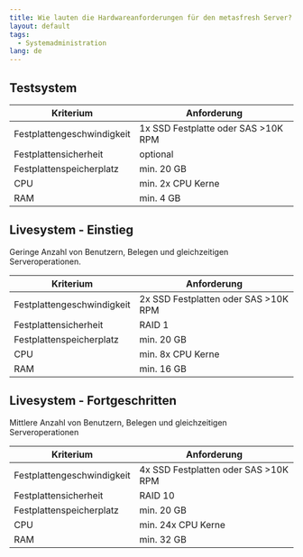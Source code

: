 ```yaml
---
title: Wie lauten die Hardwareanforderungen für den metasfresh Server?
layout: default
tags:
  - Systemadministration
lang: de
---
```


## Testsystem

Kriterium|Anforderung
---|---
Festplattengeschwindigkeit| 1x SSD Festplatte oder SAS >10K RPM
Festplattensicherheit| optional
Festplattenspeicherplatz| min. 20 GB 
CPU | min. 2x CPU Kerne 
RAM | min. 4 GB



## Livesystem - Einstieg

Geringe Anzahl von Benutzern, Belegen und gleichzeitigen Serveroperationen. 

Kriterium|Anforderung
---|---
Festplattengeschwindigkeit| 2x SSD Festplatten oder SAS >10K RPM
Festplattensicherheit| RAID 1
Festplattenspeicherplatz| min. 20 GB 
CPU | min. 8x CPU Kerne 
RAM | min. 16 GB


##  Livesystem - Fortgeschritten

Mittlere Anzahl von Benutzern, Belegen und gleichzeitigen Serveroperationen

Kriterium|Anforderung
---|---
Festplattengeschwindigkeit| 4x SSD Festplatten oder SAS >10K RPM
Festplattensicherheit| RAID 10
Festplattenspeicherplatz| min. 20 GB 
CPU | min. 24x CPU Kerne 
RAM | min. 32 GB

